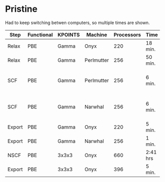 # Pristine

Had to keep switching betwen computers, so multiple times are shown.

| Step | Functional | KPOINTS | Machine | Processors | Time | Choices |
|------|------------|---------|---------|------------|------|---------|
| Relax | PBE | Gamma | Onyx | 220 | 18 min. | |
| Relax | PBE | Gamma | Perlmutter | 256 | 50 min.  | |
| SCF | PBE | Gamma | Perlmutter | 256 | 6 min. | Tighter convergence and more bands |
| SCF | PBE | Gamma | Narwhal | 256 | 6 min. | Tighter convergence and more bands |
| Export | PBE | Gamma | Onyx  | 220 | 5 min. | `-nb 4` |
| Export | PBE | Gamma | Narwhal  | 256 | 1 min. | `-nb 4` |
| NSCF | PBE | 3x3x3 | Onyx | 660 | 2:41 hrs | `ISYM=-1`, `KPAR=3` |
| Export | PBE | 3x3x3 | Onyx | 396 | 5 min. | `-nk 9 -nb 4`

